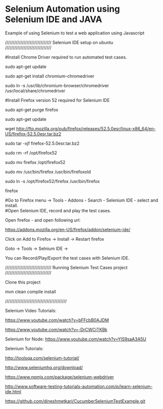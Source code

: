 # Selenium Automation using Selenium IDE and JAVA 
Example of using Selenium to test a web application using Javascript 
 

 ////////////////////////////// 
	Selenium IDE setup on ubuntu 
 ////////////////////////////// 
  
 #Install Chrome Driver required to run automated test cases.  
 
sudo apt-get update 

sudo apt-get install chromium-chromedriver 

sudo ln -s /usr/lib/chromium-browser/chromedriver /usr/local/share/chromedriver 



#Install Firefox version 52 required for Selenium IDE  

sudo apt-get purge firefox 

sudo apt-get update 

wget http://ftp.mozilla.org/pub/firefox/releases/52.5.0esr/linux-x86_64/en-US/firefox-52.5.0esr.tar.bz2 

sudo tar -xjf  firefox-52.5.0esr.tar.bz2 

sudo rm -rf /opt/firefox52 

sudo mv firefox /opt/firefox52 

sudo mv /usr/bin/firefox /usr/bin/firefoxold 

sudo ln -s /opt/firefox52/firefox /usr/bin/firefox 

firefox  


#Go to Firefox menu ->  Tools - Addons - Search - Selenium IDE - select and install.  
#Open Selenium IDE, record and play the test cases. 
  
  
  Open firefox - and open following url: 
  
  https://addons.mozilla.org/en-US/firefox/addon/selenium-ide/ 
  
  Click on Add to Firefox -> Install -> Restart firefox 
  
  Goto -> Tools -> Selnium IDE -> 
  
  You can Record/Play/Export the test cases with Selenium IDE. 
  
  
  
 ////////////////////////////// 
	Running Selenium Test Cases project 
 ////////////////////////////// 
   
   
Clone this project 

mvn clean compile install 
 
 
 
//////////////////////////////////////// 
	 
Selenium Video Tutorials: 

https://www.youtube.com/watch?v=bFFcbB0AJDM 

https://www.youtube.com/watch?v=-DrCWCjTKBk 

Selenium for Node: https://www.youtube.com/watch?v=YlS9saA3A5U 
	 
	 
Selenium Tutorials: 

http://toolsqa.com/selenium-tutorial/ 

http://www.seleniumhq.org/download/ 

https://www.npmjs.com/package/selenium-webdriver	 

http://www.software-testing-tutorials-automation.com/p/learn-selenium-ide.html 

https://github.com/dineshmetkari/CucumberSeleniumTestExample.git 
